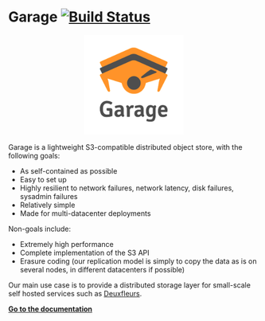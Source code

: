 Garage [![Build Status](https://drone.deuxfleurs.fr/api/badges/Deuxfleurs/garage/status.svg)](https://drone.deuxfleurs.fr/Deuxfleurs/garage)
===

<p align="center" style="text-align:center;">
	<a href="https://git.deuxfleurs.fr/Deuxfleurs/garage">
	<img alt="Garage logo" src="doc/logo/garage.png" height="200" />
	</a>
</p>

Garage is a lightweight S3-compatible distributed object store, with the following goals:

- As self-contained as possible
- Easy to set up
- Highly resilient to network failures, network latency, disk failures, sysadmin failures
- Relatively simple
- Made for multi-datacenter deployments

Non-goals include:

- Extremely high performance
- Complete implementation of the S3 API
- Erasure coding (our replication model is simply to copy the data as is on several nodes, in different datacenters if possible)

Our main use case is to provide a distributed storage layer for small-scale self hosted services such as [Deuxfleurs](https://deuxfleurs.fr).

**[Go to the documentation](https://garagehq.deuxfleurs.fr)**
